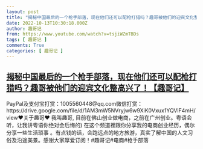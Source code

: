 ```yaml
---
layout: post
title: "揭秘中国最后的一个枪手部落，现在他们还可以配枪打猎吗？趣哥被他们的迎宾文化整高兴了！【趣哥记】"
date: 2022-10-13T10:30:18.000Z
author: 趣哥记
from: https://www.youtube.com/watch?v=tsjiWZmTBDs
tags: [ 趣哥记 ]
comments: True
categories: [ 趣哥记 ]
---
```

<!--1665657018000-->
[揭秘中国最后的一个枪手部落，现在他们还可以配枪打猎吗？趣哥被他们的迎宾文化整高兴了！【趣哥记】](https://www.youtube.com/watch?v=tsjiWZmTBDs)
------

<div>
PayPaI及支付宝打赏：1005560448@qq.com微信打赏：https://drive.google.com/file/d/1AM3mW5NVryjw6w9XiK0Vxux1YQVlF4mH/view♥关于趣哥♥ 我叫趣哥,  目前在佛山创业做电商，之前在广州创业。粤语会听，让我讲粤语你绝对会后悔的) 在这个频道裡跟你分享我的电商创业经历，偶尔分享一些生活琐事 。有点钱的话，会跑远点的地方旅游，真实了解中国的人文习俗及沿途美景。感谢大家厚爱订阅！#趣哥记#电商#枪手部落
</div>
